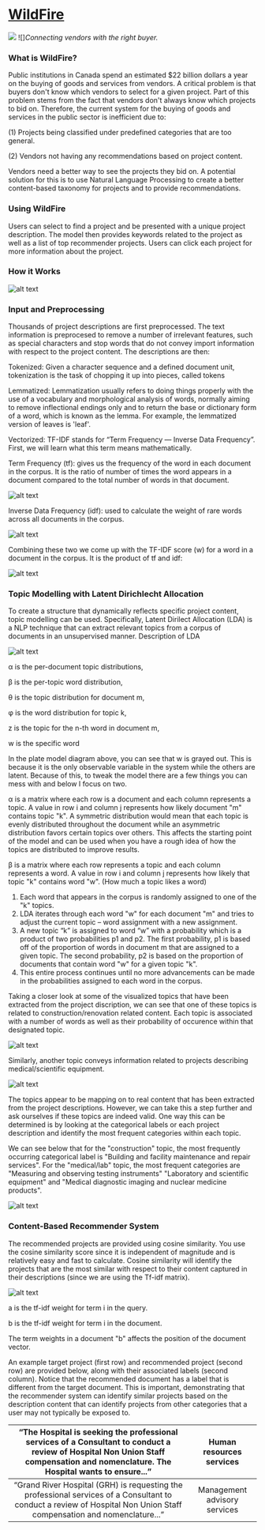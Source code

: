# [WildFire](https://insight-wildfire.appspot.com/)

![](./WildFireApp/static/img/logo.png)
![]*Connecting vendors with the right buyer.*


### What is WildFire?

Public institutions in Canada spend an estimated $22 billion dollars a year on the buying of goods and services from vendors. A critical problem is that buyers don't know which vendors to select for a given project. Part of this problem stems from the fact that vendors don't always know which projects to bid on. Therefore, the current system for the buying of goods and services in the public sector is inefficient due to:

(1) Projects being classified under predefined categories that are too general.

(2) Vendors not having any recommendations based on project content.  

Vendors need a better way to see the projects they bid on. A potential solution for this is to use Natural Language Processing to create a better content-based taxonomy for projects and to provide recommendations. 


### Using WildFire

Users can select to find a project and be presented with a unique project description. The model then provides keywords related to the project as well as a list of top recommender projects. Users can click each project for more information about the project. 

### How it Works

![alt text](./WildFireApp/static/img/concept.png)

### Input and Preprocessing

Thousands of project descriptions are first preprocessed. The text information is preprocesed to remove a number of irrelevant features, such as special characters and stop words that do not convey import information with respect to the project content. The descriptions are then:

Tokenized: Given a character sequence and a defined document unit, tokenization is the task of chopping it up into pieces, called tokens 

Lemmatized:  Lemmatization usually refers to doing things properly with the use of a vocabulary and morphological analysis of words, normally aiming to remove inflectional endings only and to return the base or dictionary form of a word, which is known as the lemma. For example, the lemmatized version of leaves is 'leaf'.

Vectorized: TF-IDF stands for “Term Frequency — Inverse Data Frequency”. First, we will learn what this term means mathematically.

Term Frequency (tf): gives us the frequency of the word in each document in the corpus. It is the ratio of number of times the word appears in a document compared to the total number of words in that document.

![alt text](./WildFireApp/static/img/tf.png)

Inverse Data Frequency (idf): used to calculate the weight of rare words across all documents in the corpus. 

![alt text](./WildFireApp/static/img/idf.png)

Combining these two we come up with the TF-IDF score (w) for a word in a document in the corpus. It is the product of tf and idf:

![alt text](./WildFireApp/static/img/tfidf.png)

### Topic Modelling with Latent Dirichlecht Allocation

To create a structure that dynamically reflects specific project content, topic modelling can be used. Specifically, Latent Dirilect Allocation (LDA) is a NLP technique that can extract relevant topics from a corpus of documents in an unsupervised manner. Description of LDA 

![alt text](./WildFireApp/static/img/lda.png)

α is the per-document topic distributions,

β is the per-topic word distribution,

θ is the topic distribution for document m,

φ is the word distribution for topic k,

z is the topic for the n-th word in document m,

w is the specific word

In the plate model diagram above, you can see that w is grayed out. This is because it is the only observable variable in the system while the others are latent. Because of this, to tweak the model there are a few things you can mess with and below I focus on two.

α is a matrix where each row is a document and each column represents a topic. A value in row i and column j represents how likely document "m" contains topic "k". A symmetric distribution would mean that each topic is evenly distributed throughout the document while an asymmetric distribution favors certain topics over others. This affects the starting point of the model and can be used when you have a rough idea of how the topics are distributed to improve results.

β is a matrix where each row represents a topic and each column represents a word. A value in row i and column j represents how likely that topic "k" contains word "w". (How much a topic likes a word)

1. Each word that appears in the corpus is randomly assigned to one of the "k" topics. 
2. LDA iterates through each word "w" for each document "m" and tries to adjust the current topic – word assignment with a new assignment. 
3. A new topic “k” is assigned to word “w” with a probability which is a product of two probabilities p1 and p2. The first probability, p1 is based off of the proportion of words in document m that are assigned to a given topic. The second probability, p2 is based on the proportion of documents that contain word "w" for a given topic "k".
4. This entire process continues until no more advancements can be made in the probabilities assigned to each word in the corpus.

Taking a closer look at some of the visualized topics that have been extracted from the project discription, we can see that one of these topics is related to construction/renovation related content. Each topic is associated with a number of words as well as their probability of occurence within that designated topic.

![alt text](./WildFireApp/static/img/topic_vis_1.png)

Similarly, another topic conveys information related to projects describing medical/scientific equipment. 

![alt text](./WildFireApp/static/img/topic_vis_2.png)

The topics appear to be mapping on to real content that has been extracted from the project descriptions. However, we can take this a step further and ask ourselves if these topics are indeed valid. One way this can be determined is by looking at the categorical labels or each project description and identify the most frequent categories within each topic.

We can see below that for the "construction" topic, the most frequently occurring categorical label is "Building and facility maintenance and repair services". For the "medical/lab" topic, the most frequent categories are "Measuring and observing testing instruments" "Laboratory and scientific equipment" and "Medical diagnostic imaging and nuclear medicine products".

![alt text](./WildFireApp/static/img/topic_category.png)

### Content-Based Recommender System

The recommended projects are provided using cosine similarity. You use the cosine similarity score since it is independent of magnitude and is relatively easy and fast to calculate. Cosine similarity will identify the projects that are the most similar with respect to their content captured in their descriptions (since we are using the Tf-idf matrix).

![alt text](./WildFireApp/static/img/cosine_1.png)

a is the tf-idf weight for term i in the query.

b is the tf-idf weight for term i in the document.

The term weights in a document "b" affects the position of the document vector. 

An example target project (first row) and recommended project (second row) are provided below, along with their associated labels (second column). Notice that the recommended document has a label that is different from the target document. This is important, demonstrating that the recommender system can identify similar projects based on the description content that can identify projects from other categories that a user may not typically be exposed to.


| “The Hospital is seeking the professional services of a Consultant to conduct a review of Hospital Non Union Staff compensation and nomenclature. The Hospital wants to ensure...” |   Human resources services   |
|:----------------------------------------------------------------------------------------------------------------------------------------------------------------------------------:|:----------------------------:|
|        “Grand River Hospital (GRH) is requesting the professional services of a Consultant to conduct a review of Hospital Non Union Staff compensation and nomenclature...”       | Management advisory services |